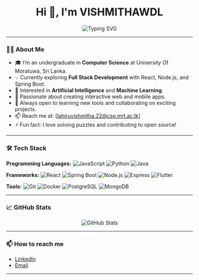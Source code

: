 <h1 align="center">Hi 👋, I'm VISHMITHAWDL</h1>

<p align="center">
  <img src="https://readme-typing-svg.demolab.com?font=Fira+Code&pause=1000&center=true&vCenter=true&width=435&lines=Full+Stack+Developer;AI+and+ML+Enthusiast;Passionate+about+learning+new+tech" alt="Typing SVG" />
</p>

---

### 👨‍💻 About Me

- 🎓 I’m an undergraduate in **Computer Science** at University Of Moratuwa, Sri Lanka.
- 💡 Currently exploring **Full Stack Development** with React, Node.js, and Spring Boot.
- 🤖 Interested in **Artificial Intelligence** and **Machine Learning**.
- 🚀 Passionate about creating interactive web and mobile apps.
- 🌱 Always open to learning new tools and collaborating on exciting projects.
- 📫 Reach me at: [lahiruvishmitha.22@cse.mrt.ac.lk]
- ⚡ Fun fact: I love solving puzzles and contributing to open source!

---

### 🛠️ Tech Stack

**Programming Languages:**
![JavaScript](https://img.shields.io/badge/-JavaScript-black?style=flat-square&logo=javascript)
![Python](https://img.shields.io/badge/-Python-black?style=flat-square&logo=python)
![Java](https://img.shields.io/badge/-Java-black?style=flat-square&logo=java)


**Frameworks:**
![React](https://img.shields.io/badge/-React-black?style=flat-square&logo=react)
![Spring Boot](https://img.shields.io/badge/-SpringBoot-black?style=flat-square&logo=springboot)
![Node.js](https://img.shields.io/badge/-Node.js-black?style=flat-square&logo=node.js)
![Express](https://img.shields.io/badge/-Express-black?style=flat-square&logo=express)
![Flutter](https://img.shields.io/badge/-Flutter-black?style=flat-square&logo=flutter)

**Tools:**
![Git](https://img.shields.io/badge/-Git-black?style=flat-square&logo=git)
![Docker](https://img.shields.io/badge/-Docker-black?style=flat-square&logo=docker)
![PostgreSQL](https://img.shields.io/badge/-PostgreSQL-black?style=flat-square&logo=postgresql)
![MongoDB](https://img.shields.io/badge/-MongoDB-black?style=flat-square&logo=mongodb)

---

### 📈 GitHub Stats

<p align="center">
  <img src="https://github-readme-stats.vercel.app/api?username=VISHMITHAWDL&show_icons=true&theme=dark" alt="GitHub Stats" />
</p>

---

### 📫 How to reach me

- [LinkedIn](https://www.linkedin.com/in/lahiru-vishmitha-b230ab342/)
- [Email](lahiruvishmitha.22@cse.mrt.ac.lk)

---


